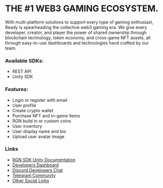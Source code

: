 # THE #1 WEB3 GAMING ECOSYSTEM.
With multi-platform solutions to support every type of gaming enthusiast, Ready is spearheading the collective web3 gaming era. We give every developer, creator, and player the power of shared ownership through blockchain technology, token economy, and cross-game NFT assets, all through easy-to-use dashboards and technologies hand crafted by our team.

### Available SDKs:
- REST API
- Unity SDK

### Features:
- Login or register with email
- User profile
- Create crypto wallet
- Purchase NFT and in-game items
- RGN build in or custom coins
- User inventory
- User display name and bio
- Upload user avatar image

### Links
- [RGN SDK Unity Documentation](https://readygames.gitbook.io/ready-sdk-documentation-1/)
- [Developers Dashboard](https://stage-dev.ready.gg/)
- [Discord Developers Chat](https://discord.com/invite/hZsxAVMsK9)
- [Telegram Community](https://t.me/readygamesofficial)
- [Other Social Links](https://linktr.ee/thereadygames)